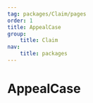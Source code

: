 ```yaml
---
tag: packages/Claim/pages
order: 1
title: AppealCase
group:
    title: Claim
nav:
    title: packages
---
```


# AppealCase
